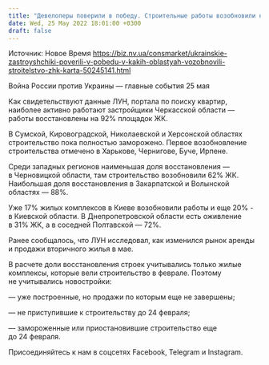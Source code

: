 ```yaml
---
title: "Девелоперы поверили в победу. Строительные работы возобновили на 50% новых жилых комплексов Украины — карта"
date: Wed, 25 May 2022 18:01:00 +0300
draft: false
---
```

Источник: Новое Время https://biz.nv.ua/consmarket/ukrainskie-zastroyshchiki-poverili-v-pobedu-v-kakih-oblastyah-vozobnovili-stroitelstvo-zhk-karta-50245141.html


Война России против Украины — главные события 25 мая

Как свидетельствуют данные ЛУН, портала по поиску квартир, наиболее активно работают застройщики Черкасской области — работы восстановлены на 92% площадок ЖК.

 В Сумской, Кировоградской, Николаевской и Херсонской областях строительство пока полностью заморожено. Первое возобновление строительства отмечено в Харькове, Чернигове, Буче, Ирпене.

 Среди западных регионов наименьшая доля восстановления — в Черновицкой области, там строительство возобновили 62% ЖК. Наибольшая доля восстановления в Закарпатской и Волынской областях — 88%.

 Уже 17% жилых комплексов в Киеве возобновили работы и еще 20% - в Киевской области. В Днепропетровской области есть оживление в 31% ЖК, а в соседней Полтавской — 72%.

 Ранее сообщалось, что ЛУН исследовал, как изменился рынок аренды и продажи вторичного жилья в мае.

 В расчете доли восстановления строек учитывались только жилые комплексы, которые вели строительство в феврале. Поэтому не учитывались новостройки:

 — уже построенные, но продажи по которым еще не завершены;

 — не приступившие к строительству до 24 февраля;

 — замороженные или приостановившие строительство еще до 24 февраля.

Присоединяйтесь к нам в соцсетях Facebook, Telegram и Instagram.
